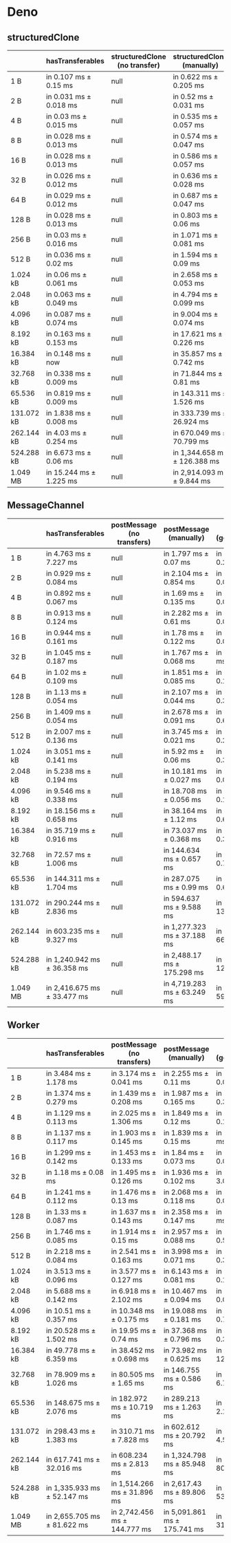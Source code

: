 # Deno

## structuredClone

|            | hasTransferables        | structuredClone (no transfer) | structuredClone (manually)   | structuredClone (getTransferable*) | structuredClone (getTransferables) |
| ---------- | ----------------------- | ----------------------------- | ---------------------------- | ---------------------------------- | ---------------------------------- |
| 1 B        | in 0.107 ms ± 0.15 ms   | null                          | in 0.622 ms ± 0.205 ms       | in 0.776 ms ± 0.238 ms             | in 0.684 ms ± 0.228 ms             |
| 2 B        | in 0.031 ms ± 0.018 ms  | null                          | in 0.52 ms ± 0.031 ms        | in 0.67 ms ± 0.117 ms              | in 0.666 ms ± 0.142 ms             |
| 4 B        | in 0.03 ms ± 0.015 ms   | null                          | in 0.535 ms ± 0.057 ms       | in 0.709 ms ± 0.11 ms              | in 0.668 ms ± 0.108 ms             |
| 8 B        | in 0.028 ms ± 0.013 ms  | null                          | in 0.574 ms ± 0.047 ms       | in 0.721 ms ± 0.108 ms             | in 0.684 ms ± 0.13 ms              |
| 16 B       | in 0.028 ms ± 0.013 ms  | null                          | in 0.586 ms ± 0.057 ms       | in 0.767 ms ± 0.165 ms             | in 0.704 ms ± 0.129 ms             |
| 32 B       | in 0.026 ms ± 0.012 ms  | null                          | in 0.636 ms ± 0.028 ms       | in 0.865 ms ± 0.169 ms             | in 0.779 ms ± 0.121 ms             |
| 64 B       | in 0.029 ms ± 0.012 ms  | null                          | in 0.687 ms ± 0.047 ms       | in 0.96 ms ± 0.175 ms              | in 0.895 ms ± 0.165 ms             |
| 128 B      | in 0.028 ms ± 0.013 ms  | null                          | in 0.803 ms ± 0.06 ms        | in 1.229 ms ± 0.249 ms             | in 1.148 ms ± 0.272 ms             |
| 256 B      | in 0.03 ms ± 0.016 ms   | null                          | in 1.071 ms ± 0.081 ms       | in 1.766 ms ± 0.396 ms             | in 1.545 ms ± 0.322 ms             |
| 512 B      | in 0.036 ms ± 0.02 ms   | null                          | in 1.594 ms ± 0.09 ms        | in 2.595 ms ± 0.099 ms             | in 2.459 ms ± 0.5 ms               |
| 1.024 kB   | in 0.06 ms ± 0.061 ms   | null                          | in 2.658 ms ± 0.053 ms       | in 4.843 ms ± 0.838 ms             | in 3.965 ms ± 0.19 ms              |
| 2.048 kB   | in 0.063 ms ± 0.049 ms  | null                          | in 4.794 ms ± 0.099 ms       | in 8.404 ms ± 0.028 ms             | in 7.288 ms ± 0.038 ms             |
| 4.096 kB   | in 0.087 ms ± 0.074 ms  | null                          | in 9.004 ms ± 0.074 ms       | in 16.349 ms ± 0.568 ms            | in 13.965 ms ± 0.033 ms            |
| 8.192 kB   | in 0.163 ms ± 0.153 ms  | null                          | in 17.621 ms ± 0.226 ms      | in 31.984 ms ± 0.372 ms            | in 27.678 ms ± 0.043 ms            |
| 16.384 kB  | in 0.148 ms ± now       | null                          | in 35.857 ms ± 0.742 ms      | in 64.534 ms ± 0.292 ms            | in 55.335 ms ± 0.568 ms            |
| 32.768 kB  | in 0.338 ms ± 0.009 ms  | null                          | in 71.844 ms ± 0.81 ms       | in 128.941 ms ± 1.883 ms           | in 111.79 ms ± 1.919 ms            |
| 65.536 kB  | in 0.819 ms ± 0.009 ms  | null                          | in 143.311 ms ± 1.526 ms     | in 260.172 ms ± 1.385 ms           | in 223.378 ms ± 1.384 ms           |
| 131.072 kB | in 1.838 ms ± 0.008 ms  | null                          | in 333.739 ms ± 26.924 ms    | in 520.604 ms ± 3.119 ms           | in 464.998 ms ± 36.654 ms          |
| 262.144 kB | in 4.03 ms ± 0.254 ms   | null                          | in 670.049 ms ± 70.799 ms    | in 1,124.826 ms ± 63.45 ms         | in 979.939 ms ± 69.402 ms          |
| 524.288 kB | in 6.673 ms ± 0.06 ms   | null                          | in 1,344.658 ms ± 126.388 ms | in 2,271.417 ms ± 122.616 ms       | in 1,997.891 ms ± 120.994 ms       |
| 1.049 MB   | in 15.244 ms ± 1.225 ms | null                          | in 2,914.093 ms ± 9.844 ms   | in 4,686.165 ms ± 250.471 ms       | in 4,082.133 ms ± 208.201 ms       |

## MessageChannel

|            | hasTransferables            | postMessage (no transfers) | postMessage (manually)      | postMessage (getTransferable*) | postMessage (getTransferables) |
| ---------- | --------------------------- | -------------------------- | --------------------------- | ------------------------------ | ------------------------------ |
| 1 B        | in 4.763 ms ± 7.227 ms      | null                       | in 1.797 ms ± 0.07 ms       | in 1.997 ms ± 0.232 ms         | in 1.967 ms ± 0.177 ms         |
| 2 B        | in 0.929 ms ± 0.084 ms      | null                       | in 2.104 ms ± 0.854 ms      | in 1.775 ms ± 0.082 ms         | in 1.657 ms ± 0.043 ms         |
| 4 B        | in 0.892 ms ± 0.067 ms      | null                       | in 1.69 ms ± 0.135 ms       | in 1.743 ms ± 0.085 ms         | in 1.661 ms ± 0.038 ms         |
| 8 B        | in 0.913 ms ± 0.124 ms      | null                       | in 2.282 ms ± 0.61 ms       | in 1.788 ms ± 0.052 ms         | in 1.664 ms ± 0.031 ms         |
| 16 B       | in 0.944 ms ± 0.161 ms      | null                       | in 1.78 ms ± 0.122 ms       | in 1.778 ms ± 0.085 ms         | in 1.798 ms ± 0.188 ms         |
| 32 B       | in 1.045 ms ± 0.187 ms      | null                       | in 1.767 ms ± 0.068 ms      | in 1.928 ms ± 0.17 ms          | in 1.911 ms ± 0.102 ms         |
| 64 B       | in 1.02 ms ± 0.109 ms       | null                       | in 1.851 ms ± 0.085 ms      | in 2.108 ms ± 0.196 ms         | in 2.278 ms ± 0.072 ms         |
| 128 B      | in 1.13 ms ± 0.054 ms       | null                       | in 2.107 ms ± 0.044 ms      | in 2.565 ms ± 0.323 ms         | in 2.605 ms ± 0.133 ms         |
| 256 B      | in 1.409 ms ± 0.054 ms      | null                       | in 2.678 ms ± 0.091 ms      | in 3.474 ms ± 0.629 ms         | in 3.236 ms ± 0.205 ms         |
| 512 B      | in 2.007 ms ± 0.136 ms      | null                       | in 3.745 ms ± 0.021 ms      | in 4.797 ms ± 0.267 ms         | in 4.498 ms ± 0.08 ms          |
| 1.024 kB   | in 3.051 ms ± 0.141 ms      | null                       | in 5.92 ms ± 0.06 ms        | in 7.822 ms ± 0.318 ms         | in 7.259 ms ± 0.116 ms         |
| 2.048 kB   | in 5.238 ms ± 0.194 ms      | null                       | in 10.181 ms ± 0.027 ms     | in 13.744 ms ± 0.054 ms        | in 12.759 ms ± 0.117 ms        |
| 4.096 kB   | in 9.546 ms ± 0.338 ms      | null                       | in 18.708 ms ± 0.056 ms     | in 25.782 ms ± 0.116 ms        | in 23.671 ms ± 0.098 ms        |
| 8.192 kB   | in 18.156 ms ± 0.658 ms     | null                       | in 38.164 ms ± 1.12 ms      | in 50.636 ms ± 0.635 ms        | in 47.716 ms ± 0.277 ms        |
| 16.384 kB  | in 35.719 ms ± 0.916 ms     | null                       | in 73.037 ms ± 0.368 ms     | in 99.054 ms ± 0.329 ms        | in 93.062 ms ± 0.299 ms        |
| 32.768 kB  | in 72.57 ms ± 1.006 ms      | null                       | in 144.634 ms ± 0.657 ms    | in 200.515 ms ± 0.764 ms       | in 182.761 ms ± 0.231 ms       |
| 65.536 kB  | in 144.311 ms ± 1.704 ms    | null                       | in 287.075 ms ± 0.99 ms     | in 400.81 ms ± 0.696 ms        | in 379.718 ms ± 15.55 ms       |
| 131.072 kB | in 290.244 ms ± 2.836 ms    | null                       | in 594.637 ms ± 9.588 ms    | in 816.992 ms ± 13.585 ms      | in 746.344 ms ± 11.608 ms      |
| 262.144 kB | in 603.235 ms ± 9.327 ms    | null                       | in 1,277.323 ms ± 37.188 ms | in 1,712.003 ms ± 66.553 ms    | in 1,540.838 ms ± 41.793 ms    |
| 524.288 kB | in 1,240.942 ms ± 36.358 ms | null                       | in 2,488.17 ms ± 175.298 ms | in 3,346.711 ms ± 120.261 ms   | in 3,197.463 ms ± 17.05 ms     |
| 1.049 MB   | in 2,416.675 ms ± 33.477 ms | null                       | in 4,719.283 ms ± 63.249 ms | in 6,650.742 ms ± 59.87 ms     | in 6,398.748 ms ± 199.546 ms   |

## Worker

|            | hasTransferables            | postMessage (no transfers)   | postMessage (manually)       | postMessage (getTransferable*) | postMessage (getTransferables) |
| ---------- | --------------------------- | ---------------------------- | ---------------------------- | ------------------------------ | ------------------------------ |
| 1 B        | in 3.484 ms ± 1.178 ms      | in 3.174 ms ± 0.041 ms       | in 2.255 ms ± 0.11 ms        | in 2.816 ms ± 0.071 ms         | in 37.576 ms ± 29.142 ms       |
| 2 B        | in 1.374 ms ± 0.279 ms      | in 1.439 ms ± 0.208 ms       | in 1.987 ms ± 0.165 ms       | in 2.423 ms ± 0.398 ms         | in 2.027 ms ± 0.047 ms         |
| 4 B        | in 1.129 ms ± 0.113 ms      | in 2.025 ms ± 1.306 ms       | in 1.849 ms ± 0.12 ms        | in 2.172 ms ± 0.152 ms         | in 2.179 ms ± 0.353 ms         |
| 8 B        | in 1.137 ms ± 0.117 ms      | in 1.903 ms ± 0.145 ms       | in 1.839 ms ± 0.15 ms        | in 2.12 ms ± 0.101 ms          | in 2.021 ms ± 0.233 ms         |
| 16 B       | in 1.299 ms ± 0.142 ms      | in 1.453 ms ± 0.133 ms       | in 1.84 ms ± 0.073 ms        | in 2.206 ms ± 0.049 ms         | in 1.974 ms ± 0.054 ms         |
| 32 B       | in 1.18 ms ± 0.08 ms        | in 1.495 ms ± 0.126 ms       | in 1.936 ms ± 0.102 ms       | in 4.512 ms ± 3.003 ms         | in 2.128 ms ± 0.096 ms         |
| 64 B       | in 1.241 ms ± 0.112 ms      | in 1.476 ms ± 0.13 ms        | in 2.068 ms ± 0.118 ms       | in 2.715 ms ± 0.078 ms         | in 4.476 ms ± 3.219 ms         |
| 128 B      | in 1.33 ms ± 0.087 ms       | in 1.637 ms ± 0.143 ms       | in 2.358 ms ± 0.147 ms       | in 3.454 ms ± 0.07 ms          | in 2.787 ms ± 0.094 ms         |
| 256 B      | in 1.746 ms ± 0.085 ms      | in 1.914 ms ± 0.15 ms        | in 2.957 ms ± 0.088 ms       | in 4.599 ms ± 0.533 ms         | in 3.596 ms ± 0.128 ms         |
| 512 B      | in 2.218 ms ± 0.084 ms      | in 2.541 ms ± 0.163 ms       | in 3.998 ms ± 0.071 ms       | in 5.099 ms ± 0.304 ms         | in 4.782 ms ± 0.174 ms         |
| 1.024 kB   | in 3.513 ms ± 0.096 ms      | in 3.577 ms ± 0.127 ms       | in 6.143 ms ± 0.081 ms       | in 7.877 ms ± 0.126 ms         | in 7.322 ms ± 0.056 ms         |
| 2.048 kB   | in 5.688 ms ± 0.142 ms      | in 6.918 ms ± 2.102 ms       | in 10.467 ms ± 0.094 ms      | in 14.116 ms ± 0.054 ms        | in 13.039 ms ± 0.115 ms        |
| 4.096 kB   | in 10.51 ms ± 0.357 ms      | in 10.348 ms ± 0.175 ms      | in 19.088 ms ± 0.181 ms      | in 26.975 ms ± 0.792 ms        | in 23.949 ms ± 0.111 ms        |
| 8.192 kB   | in 20.528 ms ± 1.502 ms     | in 19.95 ms ± 0.74 ms        | in 37.368 ms ± 0.796 ms      | in 53.736 ms ± 0.328 ms        | in 48.182 ms ± 0.415 ms        |
| 16.384 kB  | in 49.778 ms ± 6.359 ms     | in 38.452 ms ± 0.698 ms      | in 73.982 ms ± 0.625 ms      | in 114.684 ms ± 12.99 ms       | in 97.118 ms ± 6.52 ms         |
| 32.768 kB  | in 78.909 ms ± 1.026 ms     | in 80.505 ms ± 1.65 ms       | in 146.755 ms ± 0.586 ms     | in 210.516 ms ± 6.724 ms       | in 184.683 ms ± 0.622 ms       |
| 65.536 kB  | in 148.675 ms ± 2.076 ms    | in 182.972 ms ± 10.719 ms    | in 289.213 ms ± 1.263 ms     | in 405.835 ms ± 2.161 ms       | in 379.358 ms ± 7.03 ms        |
| 131.072 kB | in 298.43 ms ± 1.383 ms     | in 310.71 ms ± 7.828 ms      | in 602.612 ms ± 20.792 ms    | in 833.566 ms ± 4.504 ms       | in 796.442 ms ± 28.534 ms      |
| 262.144 kB | in 617.741 ms ± 32.016 ms   | in 608.234 ms ± 2.813 ms     | in 1,324.798 ms ± 85.948 ms  | in 1,798.057 ms ± 80.791 ms    | in 1,620.33 ms ± 72.231 ms     |
| 524.288 kB | in 1,335.933 ms ± 52.147 ms | in 1,514.266 ms ± 31.896 ms  | in 2,617.43 ms ± 89.806 ms   | in 3,593.145 ms ± 53.351 ms    | in 3,276.592 ms ± 133.717 ms   |
| 1.049 MB   | in 2,655.705 ms ± 81.622 ms | in 2,742.456 ms ± 144.777 ms | in 5,091.861 ms ± 175.741 ms | in 6,880.448 ms ± 31.305 ms    | in 6,650.976 ms ± 26.202 ms    |